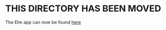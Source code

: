 # THIS DIRECTORY HAS BEEN MOVED

The Elm app can now be found [here](https://github.com/shoemakerdr/sat)
